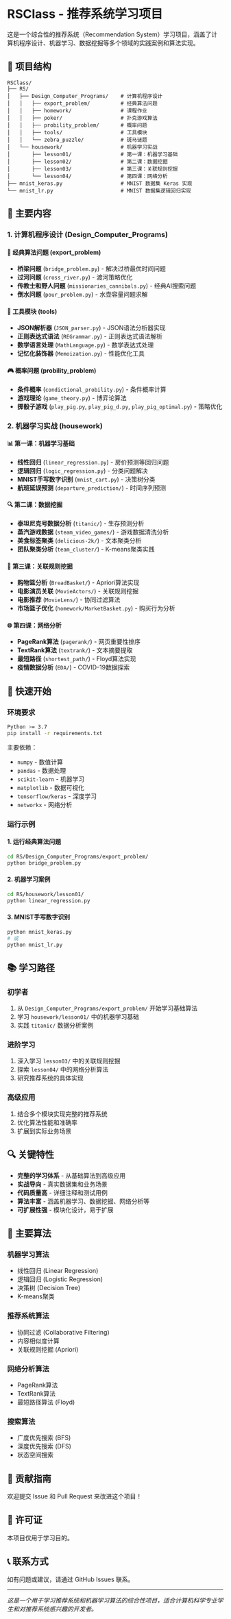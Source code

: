 # RSClass - 推荐系统学习项目

这是一个综合性的推荐系统（Recommendation System）学习项目，涵盖了计算机程序设计、机器学习、数据挖掘等多个领域的实践案例和算法实现。

## 📁 项目结构

```
RSClass/
├── RS/
│   ├── Design_Computer_Programs/    # 计算机程序设计
│   │   ├── export_problem/          # 经典算法问题
│   │   ├── homework/                # 课程作业
│   │   ├── poker/                   # 扑克游戏算法
│   │   ├── probility_problem/       # 概率问题
│   │   ├── tools/                   # 工具模块
│   │   └── zebra_puzzle/            # 斑马谜题
│   └── housework/                   # 机器学习实战
│       ├── lesson01/                # 第一课：机器学习基础
│       ├── lesson02/                # 第二课：数据挖掘
│       ├── lesson03/                # 第三课：关联规则挖掘
│       └── lesson04/                # 第四课：网络分析
├── mnist_keras.py                   # MNIST 数据集 Keras 实现
└── mnist_lr.py                      # MNIST 数据集逻辑回归实现
```

## 🎯 主要内容

### 1. 计算机程序设计 (Design_Computer_Programs)

#### 🧩 经典算法问题 (export_problem)
- **桥梁问题** (`bridge_problem.py`) - 解决过桥最优时间问题
- **过河问题** (`cross_river.py`) - 渡河策略优化
- **传教士和野人问题** (`missionaries_cannibals.py`) - 经典AI搜索问题
- **倒水问题** (`pour_problem.py`) - 水壶容量问题求解

#### 🔧 工具模块 (tools)
- **JSON解析器** (`JSON_parser.py`) - JSON语法分析器实现
- **正则表达式语法** (`REGrammar.py`) - 正则表达式语法解析
- **数学语言处理** (`MathLanguage.py`) - 数学表达式处理
- **记忆化装饰器** (`Memoization.py`) - 性能优化工具

#### 🎮 概率问题 (probility_problem)
- **条件概率** (`condictional_probility.py`) - 条件概率计算
- **游戏理论** (`game_theory.py`) - 博弈论算法
- **掷骰子游戏** (`play_pig.py`, `play_pig_d.py`, `play_pig_optimal.py`) - 策略优化

### 2. 机器学习实战 (housework)

#### 📊 第一课：机器学习基础
- **线性回归** (`linear_regression.py`) - 房价预测等回归问题
- **逻辑回归** (`logic_regression.py`) - 分类问题解决
- **MNIST手写数字识别** (`mnist_cart.py`) - 决策树分类
- **航班延误预测** (`departure_prediction/`) - 时间序列预测

#### 🔍 第二课：数据挖掘
- **泰坦尼克号数据分析** (`titanic/`) - 生存预测分析
- **蒸汽游戏数据** (`steam_video_games/`) - 游戏数据清洗分析
- **美食标签聚类** (`delicious-2k/`) - 文本聚类分析
- **团队聚类分析** (`team_cluster/`) - K-means聚类实践

#### 🛒 第三课：关联规则挖掘
- **购物篮分析** (`BreadBasket/`) - Apriori算法实现
- **电影演员关联** (`MovieActors/`) - 关联规则挖掘
- **电影推荐** (`MovieLens/`) - 协同过滤算法
- **市场篮子优化** (`homework/MarketBasket.py`) - 购买行为分析

#### 🌐 第四课：网络分析
- **PageRank算法** (`pagerank/`) - 网页重要性排序
- **TextRank算法** (`textrank/`) - 文本摘要提取
- **最短路径** (`shortest_path/`) - Floyd算法实现
- **疫情数据分析** (`EDA/`) - COVID-19数据探索

## 🚀 快速开始

### 环境要求

```bash
Python >= 3.7
pip install -r requirements.txt
```

主要依赖：
- `numpy` - 数值计算
- `pandas` - 数据处理
- `scikit-learn` - 机器学习
- `matplotlib` - 数据可视化
- `tensorflow/keras` - 深度学习
- `networkx` - 网络分析

### 运行示例

#### 1. 运行经典算法问题
```bash
cd RS/Design_Computer_Programs/export_problem/
python bridge_problem.py
```

#### 2. 机器学习案例
```bash
cd RS/housework/lesson01/
python linear_regression.py
```

#### 3. MNIST手写数字识别
```bash
python mnist_keras.py
# 或
python mnist_lr.py
```

## 📚 学习路径

### 初学者
1. 从 `Design_Computer_Programs/export_problem/` 开始学习基础算法
2. 学习 `housework/lesson01/` 中的机器学习基础
3. 实践 `titanic/` 数据分析案例

### 进阶学习
1. 深入学习 `lesson03/` 中的关联规则挖掘
2. 探索 `lesson04/` 中的网络分析算法
3. 研究推荐系统的具体实现

### 高级应用
1. 结合多个模块实现完整的推荐系统
2. 优化算法性能和准确率
3. 扩展到实际业务场景

## 🔍 关键特性

- **完整的学习体系** - 从基础算法到高级应用
- **实战导向** - 真实数据集和业务场景
- **代码质量高** - 详细注释和测试用例
- **算法丰富** - 涵盖机器学习、数据挖掘、网络分析等
- **可扩展性强** - 模块化设计，易于扩展

## 📖 主要算法

### 机器学习算法
- 线性回归 (Linear Regression)
- 逻辑回归 (Logistic Regression)  
- 决策树 (Decision Tree)
- K-means聚类

### 推荐系统算法
- 协同过滤 (Collaborative Filtering)
- 内容相似度计算
- 关联规则挖掘 (Apriori)

### 网络分析算法
- PageRank算法
- TextRank算法
- 最短路径算法 (Floyd)

### 搜索算法
- 广度优先搜索 (BFS)
- 深度优先搜索 (DFS)
- 状态空间搜索

## 🤝 贡献指南

欢迎提交 Issue 和 Pull Request 来改进这个项目！

## 📄 许可证

本项目仅用于学习目的。

## 📞 联系方式

如有问题或建议，请通过 GitHub Issues 联系。

---

*这是一个用于学习推荐系统和机器学习算法的综合性项目，适合计算机科学专业学生和对推荐系统感兴趣的开发者。*